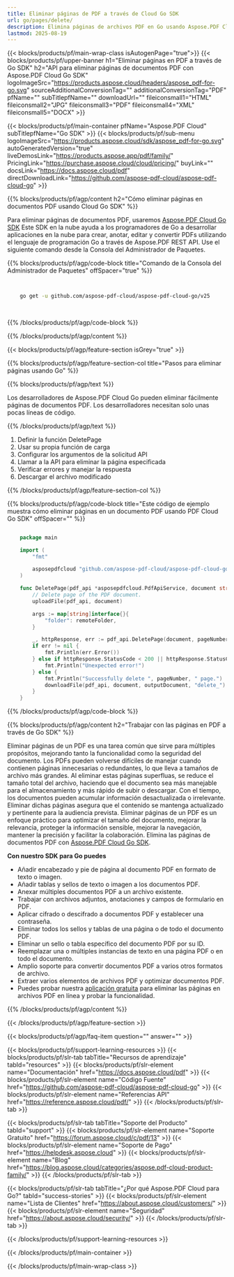 ```yaml
---
title: Eliminar páginas de PDF a través de Cloud Go SDK
url: go/pages/delete/
description: Elimina páginas de archivos PDF en Go usando Aspose.PDF Cloud SDK. Automatiza la limpieza de documentos.
lastmod: 2025-08-19
---
```


{{< blocks/products/pf/main-wrap-class isAutogenPage="true">}}
{{< blocks/products/pf/upper-banner h1="Eliminar páginas en PDF a través de Go SDK" h2="API para eliminar páginas de documentos PDF con Aspose.PDF Cloud Go SDK" logoImageSrc="https://products.aspose.cloud/headers/aspose_pdf-for-go.svg" sourceAdditionalConversionTag="" additionalConversionTag="PDF" pfName="" subTitlepfName="" downloadUrl="" fileiconsmall1="HTML" fileiconsmall2="JPG" fileiconsmall3="PDF" fileiconsmall4="XML" fileiconsmall5="DOCX" >}}

{{< blocks/products/pf/main-container pfName="Aspose.PDF Cloud" subTitlepfName="Go SDK" >}}
{{< blocks/products/pf/sub-menu logoImageSrc="https://products.aspose.cloud/sdk/aspose_pdf-for-go.svg"
autoGeneratedVersion="true"
liveDemosLink="https://products.aspose.app/pdf/family/" PricingLink="https://purchase.aspose.cloud/cloud/pricing/" buyLink="" docsLink="https://docs.aspose.cloud/pdf"  directDownloadLink="https://github.com/aspose-pdf-cloud/aspose-pdf-cloud-go" >}}

{{% blocks/products/pf/agp/content h2="Cómo eliminar páginas en documentos PDF usando Cloud Go SDK" %}}

Para eliminar páginas de documentos PDF, usaremos
[Aspose.PDF Cloud Go SDK](https://products.aspose.cloud/pdf/go/)
Este SDK en la nube ayuda a los programadores de Go a desarrollar aplicaciones en la nube para crear, anotar, editar y convertir PDFs utilizando el lenguaje de programación Go a través de Aspose.PDF REST API. Use el siguiente comando desde la Consola del Administrador de Paquetes.

{{% blocks/products/pf/agp/code-block title="Comando de la Consola del Administrador de Paquetes" offSpacer="true" %}}

```bash

     
    go get -u github.com/aspose-pdf-cloud/aspose-pdf-cloud-go/v25
     
     
```

{{% /blocks/products/pf/agp/code-block %}}

{{% /blocks/products/pf/agp/content %}}

{{< blocks/products/pf/agp/feature-section isGrey="true" >}}

{{% blocks/products/pf/agp/feature-section-col title="Pasos para eliminar páginas usando Go" %}}

{{% blocks/products/pf/agp/text %}}

Los desarrolladores de Aspose.PDF Cloud Go pueden eliminar fácilmente páginas de documentos PDF. Los desarrolladores necesitan solo unas pocas líneas de código.

{{% /blocks/products/pf/agp/text %}}

1. Definir la función DeletePage
1. Usar su propia función de carga
1. Configurar los argumentos de la solicitud API
1. Llamar a la API para eliminar la página especificada
1. Verificar errores y manejar la respuesta
1. Descargar el archivo modificado

{{% /blocks/products/pf/agp/feature-section-col %}}

{{% blocks/products/pf/agp/code-block title="Este código de ejemplo muestra cómo eliminar páginas en un documento PDF usando PDF Cloud Go SDK" offSpacer="" %}}

```go

    package main

    import (
        "fmt"

        asposepdfcloud "github.com/aspose-pdf-cloud/aspose-pdf-cloud-go/v25"
    )

    func DeletePage(pdf_api *asposepdfcloud.PdfApiService, document string, pageNumber int32, outputDocument string, remoteFolder string) {
        // Delete page of the PDF document.
        uploadFile(pdf_api, document)

        args := map[string]interface{}{
            "folder": remoteFolder,
        }

        _, httpResponse, err := pdf_api.DeletePage(document, pageNumber, args)
        if err != nil {
            fmt.Println(err.Error())
        } else if httpResponse.StatusCode < 200 || httpResponse.StatusCode > 299 {
            fmt.Println("Unexpected error!")
        } else {
            fmt.Println("Successfully delete ", pageNumber, " page.")
            downloadFile(pdf_api, document, outputDocument, "delete_")
        }
    }
```

{{% /blocks/products/pf/agp/code-block %}}

{{% blocks/products/pf/agp/content h2="Trabajar con las páginas en PDF a través de Go SDK" %}}

Eliminar páginas de un PDF es una tarea común que sirve para múltiples propósitos, mejorando tanto la funcionalidad como la seguridad del documento. Los PDFs pueden volverse difíciles de manejar cuando contienen páginas innecesarias o redundantes, lo que lleva a tamaños de archivo más grandes. Al eliminar estas páginas superfluas, se reduce el tamaño total del archivo, haciendo que el documento sea más manejable para el almacenamiento y más rápido de subir o descargar. Con el tiempo, los documentos pueden acumular información desactualizada o irrelevante. Eliminar dichas páginas asegura que el contenido se mantenga actualizado y pertinente para la audiencia prevista. Eliminar páginas de un PDF es un enfoque práctico para optimizar el tamaño del documento, mejorar la relevancia, proteger la información sensible, mejorar la navegación, mantener la precisión y facilitar la colaboración. Elimina las páginas de documentos PDF con [Aspose.PDF Cloud Go SDK](https://products.aspose.cloud/pdf/go/).

**Con nuestro SDK para Go puedes**

+ Añadir encabezado y pie de página al documento PDF en formato de texto o imagen.
+ Añadir tablas y sellos de texto o imagen a los documentos PDF.
+ Anexar múltiples documentos PDF a un archivo existente.
+ Trabajar con archivos adjuntos, anotaciones y campos de formulario en PDF.
+ Aplicar cifrado o descifrado a documentos PDF y establecer una contraseña.
+ Eliminar todos los sellos y tablas de una página o de todo el documento PDF.
+ Eliminar un sello o tabla específico del documento PDF por su ID.
+ Reemplazar una o múltiples instancias de texto en una página PDF o en todo el documento.
+ Amplio soporte para convertir documentos PDF a varios otros formatos de archivo.
+ Extraer varios elementos de archivos PDF y optimizar documentos PDF.
+ Puedes probar nuestra [aplicación gratuita](https://products.aspose.app/pdf/) para eliminar las páginas en archivos PDF en línea y probar la funcionalidad.

{{% /blocks/products/pf/agp/content %}}

{{< /blocks/products/pf/agp/feature-section >}}

{{< blocks/products/pf/agp/faq-item question="" answer="" >}}

{{< blocks/products/pf/support-learning-resources >}}
{{< blocks/products/pf/slr-tab tabTitle="Recursos de aprendizaje" tabId="resources" >}}
{{< blocks/products/pf/slr-element name="Documentación" href="https://docs.aspose.cloud/pdf" >}}
{{< blocks/products/pf/slr-element name="Código Fuente" href="https://github.com/aspose-pdf-cloud/aspose-pdf-cloud-go" >}}
{{< blocks/products/pf/slr-element name="Referencias API" href="https://reference.aspose.cloud/pdf/" >}}
{{< /blocks/products/pf/slr-tab >}}

{{< blocks/products/pf/slr-tab tabTitle="Soporte del Producto" tabId="support" >}}
{{< blocks/products/pf/slr-element name="Soporte Gratuito" href="https://forum.aspose.cloud/c/pdf/13" >}}
{{< blocks/products/pf/slr-element name="Soporte de Pago" href="https://helpdesk.aspose.cloud" >}}
{{< blocks/products/pf/slr-element name="Blog" href="https://blog.aspose.cloud/categories/aspose.pdf-cloud-product-family/" >}}
{{< /blocks/products/pf/slr-tab >}}

{{< blocks/products/pf/slr-tab tabTitle="¿Por qué Aspose.PDF Cloud para Go?" tabId="success-stories" >}}
{{< blocks/products/pf/slr-element name="Lista de Clientes" href="https://about.aspose.cloud/customers/" >}}
{{< blocks/products/pf/slr-element name="Seguridad" href="https://about.aspose.cloud/security/" >}}
{{< /blocks/products/pf/slr-tab >}}

{{< /blocks/products/pf/support-learning-resources >}}

{{< /blocks/products/pf/main-container >}}

{{< /blocks/products/pf/main-wrap-class >}}

